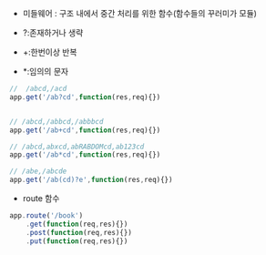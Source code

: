 - 미들웨어 : 구조 내에서 중간 처리를 위한 함수(함수들의 꾸러미가 모듈)
  

-  ?:존재하거나 생략
-  +:한번이상 반복
-  *:임의의 문자


~~~javascript
//  /abcd,/acd
app.get('/ab?cd',function(res,req){})


// /abcd,/abbcd,/abbbcd
app.get('/ab+cd',function(res,req){})

// /abcd,abxcd,abRABDOMcd,ab123cd
app.get('/ab*cd',function(res,req){})

// /abe,/abcde
app.get('/ab(cd)?e',function(res,req){})

~~~

- route 함수
```javascript
app.route('/book')
    .get(function(req,res){})
    .post(function(req,res){})
    .put(function(req,res){})
```